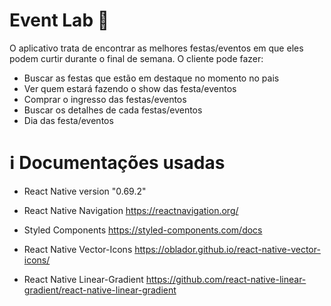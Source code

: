 
# Event Lab 👋

O aplicativo trata de encontrar as melhores festas/eventos em que eles podem curtir durante o final de semana. O cliente pode fazer:

- Buscar as festas que estão em destaque no momento no pais 
- Ver quem estará fazendo o show das festa/eventos
- Comprar o ingresso das festas/eventos
- Buscar os detalhes de cada festas/eventos
- Dia das festa/eventos



# ℹ️ Documentações usadas


* React Native version
"0.69.2"

* React Native Navigation
https://reactnavigation.org/

* Styled Components
https://styled-components.com/docs

* React Native Vector-Icons
https://oblador.github.io/react-native-vector-icons/

* React Native Linear-Gradient
https://github.com/react-native-linear-gradient/react-native-linear-gradient

